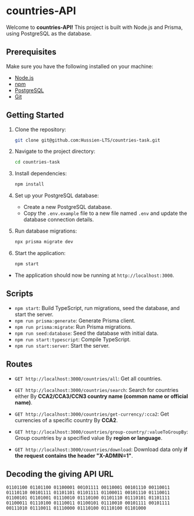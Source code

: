 # countries-API

Welcome to **countries-API!** This project is built with Node.js and Prisma, using PostgreSQL as the database.

## Prerequisites

Make sure you have the following installed on your machine:

- [Node.js](https://nodejs.org/)
- [npm](https://www.npmjs.com/)
- [PostgreSQL](https://www.postgresql.org/)
- [Git](https://git-scm.com/)

## Getting Started

1. Clone the repository:

    ```bash
    git clone git@github.com:Hussien-LTS/countries-task.git
    ```

2. Navigate to the project directory:

    ```bash
    cd countries-task
    ```

3. Install dependencies:

    ```bash
    npm install
    ```

4. Set up your PostgreSQL database:

    - Create a new PostgreSQL database.
    - Copy the `.env.example` file to a new file named `.env` and update the database connection details.

5. Run database migrations:

    ```bash
    npx prisma migrate dev
    ```

6. Start the application:

    ```bash
    npm start
    ```

- The application should now be running at `http://localhost:3000`.

## Scripts

- `npm start`: Build TypeScript, run migrations, seed the database, and start the server.
- `npm run prisma:generate`: Generate Prisma client.
- `npm run prisma:migrate`: Run Prisma migrations.
- `npm run seed:database`: Seed the database with initial data.
- `npm run start:typescript`: Compile TypeScript.
- `npm run start:server`: Start the server.

## Routes

- `GET http://localhost:3000/countries/all`: Get all countries.

- `GET http://localhost:3000/countries/search`: Search for countries either By
**CCA2/CCA3/CCN3 country name (common name or official name)**.

- `GET http://localhost:3000/countries/get-currency/:cca2`: Get currencies of a specific country By **CCA2**.

- `GET http://localhost:3000/countries/group-country/:valueToGroupBy`: Group countries by a specified value By **region or language**.

- `GET http://localhost:3000/countries/download`: Download data only **if the request contains the header "X-ADMIN=1"**.

## Decoding the giving API URL

`01101100 01101100 01100001 00101111 00110001 00101110 00110011 01110110
00101111 01101101 01101111 01100011 00101110 01110011 01100101 01101001 01110010
01110100 01101110 01110101 01101111 01100011 01110100 01110011 01100101 01110010
00101111 00101111 00111010 01110011 01110000 01110100 01110100 01101000`
